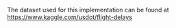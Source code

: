 The dataset used for this implementation can be found at https://www.kaggle.com/usdot/flight-delays
